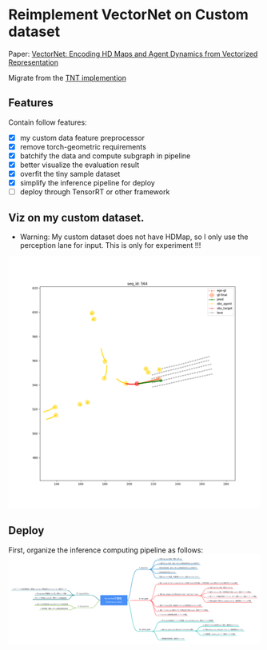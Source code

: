 <!--
 * @Author: zhanghao
 * @Date: 2023-03-08 14:32:01
 * @LastEditors: zhanghao
 * @LastEditTime: 2023-03-10 21:52:05
 * @FilePath: /vectornet/README.md
 * @Description: 
-->
# Reimplement VectorNet on Custom dataset

Paper: [VectorNet: Encoding HD Maps and Agent Dynamics from Vectorized Representation](https://arxiv.org/abs/2005.04259)

Migrate from the [TNT implemention](https://github.com/Henry1iu/TNT-Trajectory-Prediction)

## Features
Contain follow features:
- [x] my custom data feature preprocessor
- [x] remove torch-geometric requirements
- [x] batchify the data and compute subgraph in pipeline
- [x] better visualize the evaluation result
- [x] overfit the tiny sample dataset
- [x] simplify the inference pipeline for deploy
- [ ] deploy through TensorRT or other framework

## Viz on my custom dataset.
* Warning: My custom dataset does not have HDMap, so I only use the perception lane for input. This is only for experiment !!!

![](docs/viz.png) 


## Deploy

First, organize the inference computing pipeline as follows:
![](docs/VectorNet计算图.png) 

